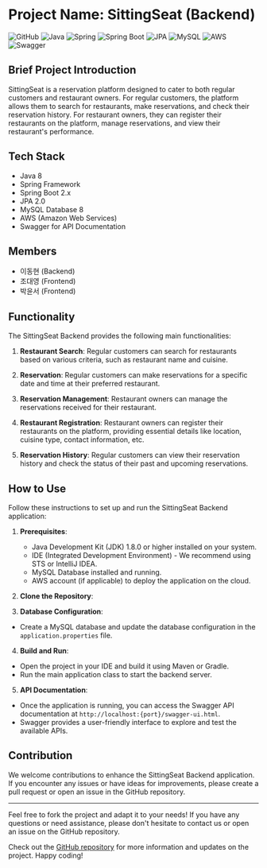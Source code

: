 # Project Name: SittingSeat (Backend)

![GitHub](https://img.shields.io/badge/GitHub-SittingSeat--backend-blue?logo=github&style=flat-square)
![Java](https://img.shields.io/badge/Java-8-red?logo=java&style=flat-square)
![Spring](https://img.shields.io/badge/Spring-5-green?logo=spring&style=flat-square)
![Spring Boot](https://img.shields.io/badge/Spring%20Boot-2.x-green?logo=spring-boot&style=flat-square)
![JPA](https://img.shields.io/badge/JPA-2.0-orange?logo=jpa&style=flat-square)
![MySQL](https://img.shields.io/badge/MySQL-8-blue?logo=mysql&style=flat-square)
![AWS](https://img.shields.io/badge/AWS-Cloud-orange?logo=amazon-aws&style=flat-square)
![Swagger](https://img.shields.io/badge/Swagger-Documentation-brightgreen?logo=swagger&style=flat-square)

## Brief Project Introduction

SittingSeat is a reservation platform designed to cater to both regular customers and restaurant owners. For regular customers, the platform allows them to search for restaurants, make reservations, and check their reservation history. For restaurant owners, they can register their restaurants on the platform, manage reservations, and view their restaurant's performance.

## Tech Stack

- Java 8
- Spring Framework
- Spring Boot 2.x
- JPA 2.0
- MySQL Database 8
- AWS (Amazon Web Services)
- Swagger for API Documentation

## Members

- 이동현 (Backend)
- 조대영 (Frontend)
- 박윤서 (Frontend)

## Functionality

The SittingSeat Backend provides the following main functionalities:

1. **Restaurant Search**: Regular customers can search for restaurants based on various criteria, such as restaurant name and cuisine.

2. **Reservation**: Regular customers can make reservations for a specific date and time at their preferred restaurant.

3. **Reservation Management**: Restaurant owners can manage the reservations received for their restaurant.

4. **Restaurant Registration**: Restaurant owners can register their restaurants on the platform, providing essential details like location, cuisine type, contact information, etc.

5. **Reservation History**: Regular customers can view their reservation history and check the status of their past and upcoming reservations.

## How to Use

Follow these instructions to set up and run the SittingSeat Backend application:

1. **Prerequisites**:
   - Java Development Kit (JDK) 1.8.0 or higher installed on your system.
   - IDE (Integrated Development Environment) - We recommend using STS or IntelliJ IDEA.
   - MySQL Database installed and running.
   - AWS account (if applicable) to deploy the application on the cloud.

2. **Clone the Repository**:

3. **Database Configuration**:
- Create a MySQL database and update the database configuration in the `application.properties` file.

4. **Build and Run**:
- Open the project in your IDE and build it using Maven or Gradle.
- Run the main application class to start the backend server.

5. **API Documentation**:
- Once the application is running, you can access the Swagger API documentation at `http://localhost:{port}/swagger-ui.html`.
- Swagger provides a user-friendly interface to explore and test the available APIs.

## Contribution

We welcome contributions to enhance the SittingSeat Backend application. If you encounter any issues or have ideas for improvements, please create a pull request or open an issue in the GitHub repository.

---

Feel free to fork the project and adapt it to your needs! If you have any questions or need assistance, please don't hesitate to contact us or open an issue on the GitHub repository.

Check out the [GitHub repository](https://github.com/SittingSeat/SittingSeat-backend) for more information and updates on the project. Happy coding!

